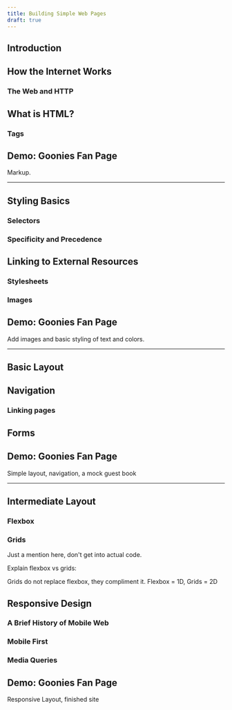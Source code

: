 ```yaml
---
title: Building Simple Web Pages
draft: true
---
```


## Introduction

## How the Internet Works

### The Web and HTTP

## What is HTML?

### Tags

## Demo: Goonies Fan Page

Markup.

---

## Styling Basics

### Selectors

### Specificity and Precedence

## Linking to External Resources

### Stylesheets

### Images

## Demo: Goonies Fan Page

Add images and basic styling of text and colors.

---

## Basic Layout

## Navigation

### Linking pages

## Forms

## Demo: Goonies Fan Page

Simple layout, navigation, a mock guest book

---

## Intermediate Layout

### Flexbox

### Grids

Just a mention here, don't get into actual code.

Explain flexbox vs grids:

Grids do not replace flexbox, they compliment it. Flexbox = 1D, Grids = 2D

## Responsive Design

### A Brief History of Mobile Web

### Mobile First

### Media Queries

## Demo: Goonies Fan Page

Responsive Layout, finished site
